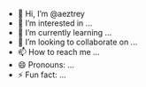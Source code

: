 - 👋 Hi, I’m @aeztrey
- 👀 I’m interested in ...
- 🌱 I’m currently learning ...
- 💞️ I’m looking to collaborate on ...
- 📫 How to reach me ...
- 😄 Pronouns: ...
- ⚡ Fun fact: ...

<!---
aeztrey/aeztrey is a ✨ special ✨ repository because its `README.md` (this file) appears on your GitHub profile.
You can click the Preview link to take a look at your changes.
--->
